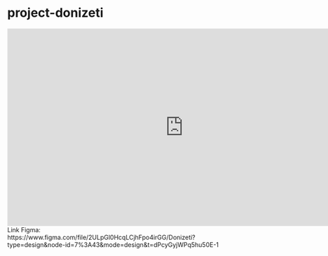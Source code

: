 # project-donizeti
<iframe style="border: 1px solid rgba(0, 0, 0, 0.1);" width="800" height="450" src="https://www.figma.com/embed?embed_host=share&url=https%3A%2F%2Fwww.figma.com%2Ffile%2F2ULpGl0HcqLCjhFpo4irGG%2FDonizeti%3Ftype%3Ddesign%26node-id%3D0%253A1%26mode%3Ddesign%26t%3DUd7Aa2VsSUYV818z-1" allowfullscreen></iframe>
Link Figma: https://www.figma.com/file/2ULpGl0HcqLCjhFpo4irGG/Donizeti?type=design&node-id=7%3A43&mode=design&t=dPcyGyjWPq5hu50E-1
